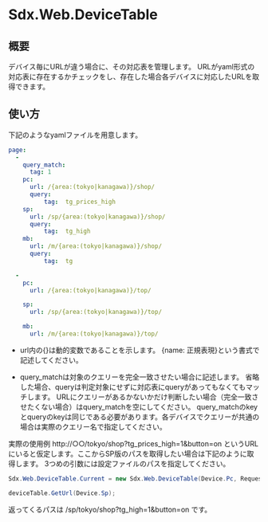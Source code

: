 ﻿# Sdx.Web.DeviceTable

## 概要
デバイス毎にURLが違う場合に、その対応表を管理します。
URLがyaml形式の対応表に存在するかチェックをし、存在した場合各デバイスに対応したURLを取得できます。

## 使い方
下記のようなyamlファイルを用意します。

``` yaml
page:
  -
    query_match:
      tag: 1
    pc:
      url: /{area:(tokyo|kanagawa)}/shop/
      query:
          tag:  tg_prices_high
    sp:
      url: /sp/{area:(tokyo|kanagawa)}/shop/
      query:
          tag:  tg_high
    mb:
      url: /m/{area:(tokyo|kanagawa)}/shop/
      query:
          tag:  tg

  -
    pc:
      url: /{area:(tokyo|kanagawa)}/top/

    sp:
      url: /sp/{area:(tokyo|kanagawa)}/top/

    mb:
      url: /m/{area:(tokyo|kanagawa)}/top/
```
- url内の{}は動的変数であることを示します。
{name: 正規表現}という書式で記述してください。

- query_matchは対象のクエリーを完全一致させたい場合に記述します。
省略した場合、queryは判定対象にせずに対応表にqueryがあってもなくてもマッチします。
URLにクエリーがあるかないかだけ判断したい場合（完全一致させたくない場合）はquery_matchを空にしてください。
query_matchのkeyとqueryのkeyは同じである必要があります。各デバイスでクエリーが共通の場合は実際のクエリー名で指定してください。


実際の使用例
http://○○/tokyo/shop?tg_prices_high=1&button=on
というURLにいると仮定します。ここからSP版のパスを取得したい場合は下記のように取得します。
3つめの引数には設定ファイルのパスを指定してください。
```c#
Sdx.Web.DeviceTable.Current = new Sdx.Web.DeviceTable(Device.Pc, Request.RawUrl, "/tmp/path/");

deviceTable.GetUrl(Device.Sp);

```
返ってくるパスは
/sp/tokyo/shop?tg_high=1&button=on
です。